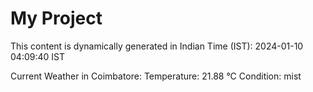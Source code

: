# My Project

This content is dynamically generated in Indian Time (IST): 2024-01-10 04:09:40 IST


Current Weather in Coimbatore:
Temperature: 21.88 °C
Condition: mist
